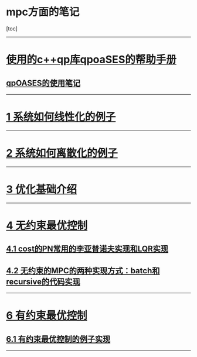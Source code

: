 # mpc方面的笔记
[toc]




----

# <a href="https://github.com/mathnovel/mathnovel.github.io/tree/main/mpc/util/qpoaSES_manual.pdf">  使用的c++qp库qpoaSES的帮助手册 </a>



##  <a href="https://github.com/mathnovel/mathnovel.github.io/tree/main/mpc/util/qpOASES.md"> qpOASES的使用笔记</a>


----

# <a href="https://github.com/mathnovel/mathnovel.github.io/tree/main/mpc/1线性化.ipynb"> 1 系统如何线性化的例子 </a>

-----
# <a href="https://github.com/mathnovel/mathnovel.github.io/tree/main/mpc/2离散化.ipynb"> 2 系统如何离散化的例子 </a>


-----
# <a href="https://github.com/mathnovel/mathnovel.github.io/tree/main/mpc/04_optimization_mynote.md"> 3 优化基础介绍 </a>


-----
# <a href="https://github.com/mathnovel/mathnovel.github.io/tree/main/mpc/05_unconstrainedControl_mynotes.md"> 4 无约束最优控制 </a>
 

## <a href="https://github.com/mathnovel/mathnovel.github.io/tree/main/mpc/05/ternimal cost的PN的计算.md"> 4.1 cost的PN常用的李亚普诺夫实现和LQR实现 </a>


## <a href="https://github.com/mathnovel/mathnovel.github.io/tree/main/mpc/05/example5_1.md"> 4.2 无约束的MPC的两种实现方式：batch和recursive的代码实现</a>

 
-----
# <a href="https://github.com/mathnovel/mathnovel.github.io/tree/main/mpc/06_CFTOC_mynote.md"> 6 有约束最优控制 </a>


## <a href="https://github.com/mathnovel/mathnovel.github.io/tree/main/mpc/HW4_4.md"> 6.1 有约束最优控制的例子实现 </a>


 
 
-----